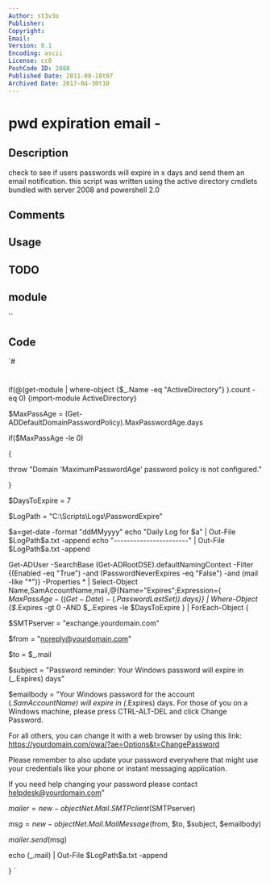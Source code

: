 ```yaml
---
Author: st3v3o
Publisher: 
Copyright: 
Email: 
Version: 0.1
Encoding: ascii
License: cc0
PoshCode ID: 2088
Published Date: 2011-08-18t07
Archived Date: 2017-04-30t10
---
```


# pwd expiration email - 

## Description

check to see if users passwords will expire in x days and send them an email notification.  this script was written using the active directory cmdlets bundled with server 2008 and powershell 2.0

## Comments



## Usage



## TODO



## module

``

## Code

`#
 #
 if(@(get-module | where-object {$_.Name -eq "ActiveDirectory"} ).count -eq 0) {import-module ActiveDirectory}
 
 
 $MaxPassAge = (Get-ADDefaultDomainPasswordPolicy).MaxPasswordAge.days
 
 if($MaxPassAge -le 0)
 
 { 
 
   throw "Domain 'MaximumPasswordAge' password policy is not configured."
 
 } 
 
 
 $DaysToExpire = 7
 
 $LogPath = "C:\Scripts\Logs\PasswordExpire"
 
 $a=get-date -format "ddMMyyyy"
 echo "Daily Log for $a" | Out-File $LogPath\$a.txt -append
 echo "-----------------------" | Out-File $LogPath\$a.txt -append
 
 
 Get-ADUser -SearchBase (Get-ADRootDSE).defaultNamingContext -Filter {(Enabled -eq "True") -and (PasswordNeverExpires -eq "False") -and (mail -like "*")} -Properties * | Select-Object Name,SamAccountName,mail,@{Name="Expires";Expression={ $MaxPassAge - ((Get-Date) - ($_.PasswordLastSet)).days}} | Where-Object {$_.Expires -gt 0 -AND $_.Expires -le $DaysToExpire } | ForEach-Object {
 
 
 $SMTPserver = "exchange.yourdomain.com"
 
 $from = "noreply@yourdomain.com"
 
 $to = $_.mail
 
 $subject = "Password reminder: Your Windows password will expire in $($_.Expires) days"
 
 $emailbody = "Your Windows password for the account $($_.SamAccountName) will expire in $($_.Expires) days.  For those of you on a Windows machine, please press CTRL-ALT-DEL and click Change Password.  
 
 For all others, you can change it with a web browser by using this link: https://yourdomain.com/owa/?ae=Options&t=ChangePassword
 
 Please remember to also update your password everywhere that might use your credentials like your phone or instant messaging application. 
 
 If you need help changing your password please contact helpdesk@yourdomain.com"
 
 
 $mailer = new-object Net.Mail.SMTPclient($SMTPserver)
 
 $msg = new-object Net.Mail.MailMessage($from, $to, $subject, $emailbody)
 
 $mailer.send($msg) 
 
 echo $($_.mail)  | Out-File $LogPath\$a.txt -append
 
 }
`

